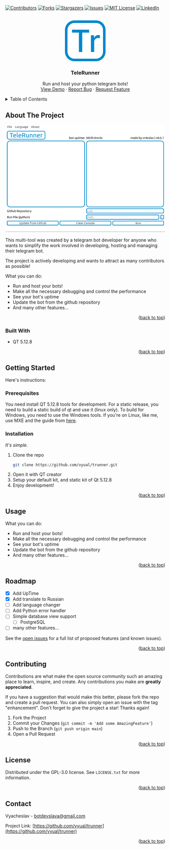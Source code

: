 <!-- Improved compatibility of back to top link: See: https://github.com/othneildrew/Best-README-Template/pull/73 -->
<a name="readme-top"></a>
<!--
*** Thanks for checking out the Best-README-Template. If you have a suggestion
*** that would make this better, please fork the repo and create a pull request
*** or simply open an issue with the tag "enhancement".
*** Don't forget to give the project a star!
*** Thanks again! Now go create something AMAZING! :D
-->



<!-- PROJECT SHIELDS -->
<!--
*** I'm using markdown "reference style" links for readability.
*** Reference links are enclosed in brackets [ ] instead of parentheses ( ).
*** See the bottom of this document for the declaration of the reference variables
*** for contributors-url, forks-url, etc. This is an optional, concise syntax you may use.
*** https://www.markdownguide.org/basic-syntax/#reference-style-links
-->
[![Contributors][contributors-shield]][contributors-url]
[![Forks][forks-shield]][forks-url]
[![Stargazers][stars-shield]][stars-url]
[![Issues][issues-shield]][issues-url]
[![MIT License][license-shield]][license-url]
[![LinkedIn][linkedin-shield]][linkedin-url]



<!-- PROJECT LOGO -->
<br />
<div align="center">
  <a href="https://github.com/vyual/trunner">
    <img src="recources/window_icon.png" alt="Logo" width="128" height="128">
  </a>

<h3 align="center">TeleRunner</h3>

  <p align="center">
    Run and host your python telegram bots!
    <br />
    <a href="https://github.com/vyual/trunner">View Demo</a>
    ·
    <a href="https://github.com/vyual/trunner/issues">Report Bug</a>
    ·
    <a href="https://github.com/vyual/trunner/issues">Request Feature</a>
  </p>
</div>



<!-- TABLE OF CONTENTS -->
<details>
  <summary>Table of Contents</summary>
  <ol>
    <li>
      <a href="#about-the-project">About The Project</a>
      <ul>
        <li><a href="#built-with">Built With</a></li>
      </ul>
    </li>
    <li>
      <a href="#getting-started">Getting Started</a>
      <ul>
        <li><a href="#prerequisites">Prerequisites</a></li>
        <li><a href="#installation">Installation</a></li>
      </ul>
    </li>
    <li><a href="#usage">Usage</a></li>
    <li><a href="#roadmap">Roadmap</a></li>
    <li><a href="#contributing">Contributing</a></li>
    <li><a href="#license">License</a></li>
    <li><a href="#contact">Contact</a></li>
  </ol>
</details>



<!-- ABOUT THE PROJECT -->

## About The Project

[![Product Name Screen Shot][product-screenshot]](https://github.com/vyual/trunner)

This multi-tool was created by a telegram bot developer for anyone who wants to simplify the work involved in
developing, hosting and managing their telegram bot.

The project is actively developing and wants to attract as many contributors as possible!

What you can do:

* Run and host your bots!
* Make all the necessary debugging and control the performance
* See your bot's uptime
* Update the bot from the github repository
* And many other features...

<p align="right">(<a href="#readme-top">back to top</a>)</p>

### Built With

* QT 5.12.8

<p align="right">(<a href="#readme-top">back to top</a>)</p>



<!-- GETTING STARTED -->

## Getting Started

Here's instructions:

### Prerequisites

You need install QT 5.12.8 tools for development. For a static release, you need to build a static build of qt and use
it (linux only). To build for Windows, you need to use the Windows tools. If you're on Linux, like me, use MXE and the
guide from <a href="https://askubuntu.com/questions/656219/building-a-windows-executable-in-qt-on-a-linux-system">
here</a>.

### Installation

_It's simple._

1. Clone the repo
   ```sh
   git clone https://github.com/vyual/trunner.git
   ```
2. Open it with QT creator
3. Setup your default kit, and static kit of Qt 5.12.8
4. Enjoy development!

<p align="right">(<a href="#readme-top">back to top</a>)</p>



<!-- USAGE EXAMPLES -->

## Usage

What you can do:

* Run and host your bots!
* Make all the necessary debugging and control the performance
* See your bot's uptime
* Update the bot from the github repository
* And many other features...

<!-- _For more examples, please refer to the [Documentation](https://example.com)_ -->

<p align="right">(<a href="#readme-top">back to top</a>)</p>



<!-- ROADMAP -->

## Roadmap

- [x] Add UpTime
- [x] Add translate to Russian
- [ ] Add language changer
- [ ] Add Python error handler
- [ ] Simple database view support
    - [ ] PostgreSQL
- [ ] many other features...

See the [open issues](https://github.com/vyual/trunner) for a full list of proposed features (and known issues).

<p align="right">(<a href="#readme-top">back to top</a>)</p>



<!-- CONTRIBUTING -->

## Contributing

Contributions are what make the open source community such an amazing place to learn, inspire, and create. Any
contributions you make are **greatly appreciated**.

If you have a suggestion that would make this better, please fork the repo and create a pull request. You can also
simply open an issue with the tag "enhancement". Don't forget to give the project a star! Thanks again!

1. Fork the Project
2. Commit your Changes (`git commit -m 'Add some AmazingFeature'`)
3. Push to the Branch (`git push origin main`)
4. Open a Pull Request

<p align="right">(<a href="#readme-top">back to top</a>)</p>



<!-- LICENSE -->

## License

Distributed under the GPL-3.0 license. See `LICENSE.txt` for more information.

<p align="right">(<a href="#readme-top">back to top</a>)</p>



<!-- CONTACT -->

## Contact

Vyacheslav - botdevslava@gmail.com

Project Link: [https://github.com/vyual/trunner](https://github.com/vyual/trunner)

<p align="right">(<a href="#readme-top">back to top</a>)</p>



<!-- ACKNOWLEDGMENTS
## Acknowledgments

Use this space to list resources you find helpful and would like to give credit to. I've included a few of my favorites to kick things off!

* [Choose an Open Source License](https://choosealicense.com)
* [GitHub Emoji Cheat Sheet](https://www.webpagefx.com/tools/emoji-cheat-sheet)
* [Malven's Flexbox Cheatsheet](https://flexbox.malven.co/)
* [Malven's Grid Cheatsheet](https://grid.malven.co/)
* [Img Shields](https://shields.io)
* [GitHub Pages](https://pages.github.com)
* [Font Awesome](https://fontawesome.com)
* [React Icons](https://react-icons.github.io/react-icons/search)

<p align="right">(<a href="#readme-top">back to top</a>)</p> -->


<!-- MARKDOWN LINKS & IMAGES -->
<!-- https://www.markdownguide.org/basic-syntax/#reference-style-links -->

[contributors-shield]: https://img.shields.io/github/contributors/vyual/trunner.svg?style=for-the-badge

[contributors-url]: https://github.com/vyual/trunner/graphs/contributors

[forks-shield]: https://img.shields.io/github/forks/vyual/trunner.svg?style=for-the-badge

[forks-url]: https://github.com/vR4eslav/trunner/network/members

[stars-shield]: https://img.shields.io/github/stars/vyual/trunner.svg?style=for-the-badge

[stars-url]: https://github.com/vyual/trunner/stargazers

[issues-shield]: https://img.shields.io/github/issues/vyual/trunner.svg?style=for-the-badge

[issues-url]: https://github.com/vR4eslav/trunner/issues

[license-shield]: https://img.shields.io/github/license/vyual/trunner.svg?style=for-the-badge

[license-url]: https://github.com/vR4eslav/trunner/blob/main/LICENSE

[linkedin-shield]: https://img.shields.io/badge/-LinkedIn-black.svg?style=for-the-badge&logo=linkedin&colorB=555

[linkedin-url]: https://linkedin.com/in/valisov

[product-screenshot]: recources/screenshot.png
